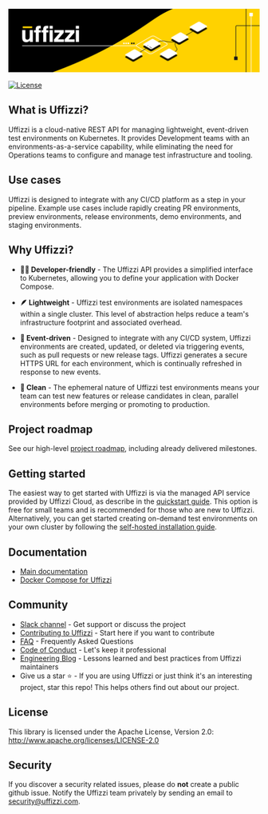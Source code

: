 
![banner](docs/images/banner.png)

[![License](https://img.shields.io/badge/License-Apache%202.0-blue.svg)](https://opensource.org/licenses/Apache-2.0)

## What is Uffizzi?

Uffizzi is a cloud-native REST API for managing lightweight, event-driven test environments on Kubernetes. It provides Development teams with an environments-as-a-service capability, while eliminating the need for Operations teams to configure and manage test infrastructure and tooling. 

## Use cases
Uffizzi is designed to integrate with any CI/CD platform as a step in your pipeline. Example use cases include rapidly creating PR environments, preview environments, release environments, demo environments, and staging environments. 

## Why Uffizzi?

- **👩‍💻 Developer-friendly** - The Uffizzi API provides a simplified interface to Kubernetes, allowing you to define your application with Docker Compose.

- **🪶 Lightweight** - Uffizzi test environments are isolated namespaces within a single cluster. This level of abstraction helps reduce a team's infrastructure footprint and associated overhead.

- **🔁 Event-driven** - Designed to integrate with any CI/CD system, Uffizzi environments are created, updated, or deleted via triggering events, such as pull requests or new release tags. Uffizzi generates a secure HTTPS URL for each environment, which is continually refreshed in response to new events.

- **🧼 Clean** - The ephemeral nature of Uffizzi test environments means your team can test new features or release candidates in clean, parallel environments before merging or promoting to production.

## Project roadmap

See our high-level [project roadmap](https://github.com/orgs/UffizziCloud/projects/2/views/1?layout=board), including already delivered milestones.

## Getting started

The easiest way to get started with Uffizzi is via the managed API service provided by Uffizzi Cloud, as describe in the [quickstart guide](docs/quickstart-guide.md). This option is free for small teams and is recommended for those who are new to Uffizzi. Alternatively, you can get started creating on-demand test environments on your own cluster by following the [self-hosted installation guide](INSTALL.md).

## Documentation
- [Main documentation](https://docs.uffizzi.com)
- [Docker Compose for Uffizzi ](https://docs.uffizzi.com/references/compose-spec/)

## Community

- [Slack channel](https://join.slack.com/t/uffizzi/shared_invite/zt-ffr4o3x0-J~0yVT6qgFV~wmGm19Ux9A) - Get support or discuss the project  
- [Contributing to Uffizzi](https://github.com/UffizziCloud/uffizzi_app/CONTRIBUTING.md) - Start here if you want to contribute
- [FAQ](https://uffizzi.com/#faqs) - Frequently Asked Questions
- [Code of Conduct](CODE_OF_CONDUCT.md) - Let's keep it professional
- [Engineering Blog](https://docs.uffizzi.com/engineeringblog/ci-cd-registry/) - Lessons learned and best practices from Uffizzi maintainers
- Give us a star ⭐️ - If you are using Uffizzi or just think it's an interesting project, star this repo! This helps others find out about our project.

## License

This library is licensed under the Apache License, Version 2.0: http://www.apache.org/licenses/LICENSE-2.0

## Security

If you discover a security related issues, please do **not** create a public github issue. Notify the Uffizzi team privately by sending an email to security@uffizzi.com.